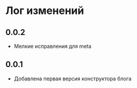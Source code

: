 # Лог изменений

## 0.0.2

- Мелкие исправления для meta

## 0.0.1

- Добавлена первая версия конструктора блога

